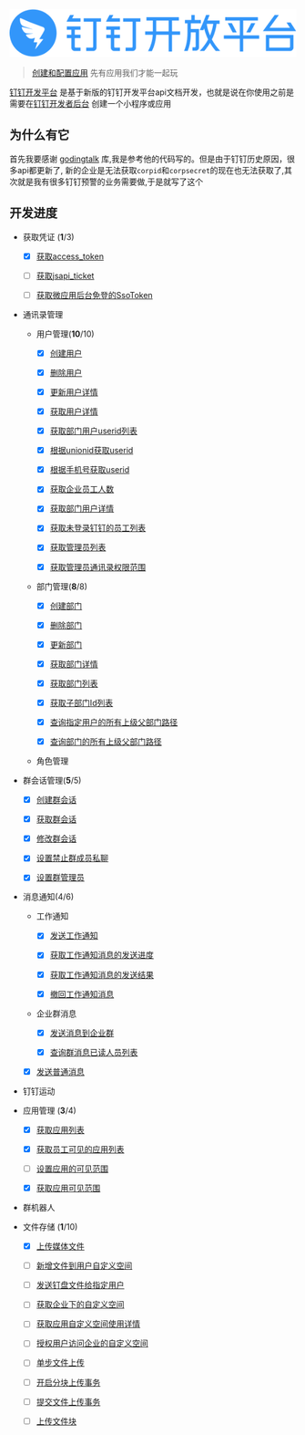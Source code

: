 ![dingtalk](./image/dingtalk.png)

> [创建和配置应用](https://ding-doc.dingtalk.com/document#/org-dev-guide/applicaiton-manangment) 先有应用我们才能一起玩

[钉钉开发平台](https://ding-doc.dingtalk.com/document#/org-dev-guide) 是基于新版的钉钉开发平台api文档开发，也就是说在你使用之前是需要在[钉钉开发者后台](https://open-dev.dingtalk.com/#/index) 创建一个小程序或应用

## 为什么有它

首先我要感谢 [godingtalk](https://github.com/hugozhu/godingtalk) 库,我是参考他的代码写的。但是由于钉钉历史原因，很多api都更新了,
新的企业是无法获取`corpid`和`corpsecret`的现在也无法获取了,其次就是我有很多钉钉预警的业务需要做,于是就写了这个

## 开发进度

* 获取凭证 (**1**/3)
  - [x] [获取access_token](https://ding-doc.dingtalk.com/document#/org-dev-guide/obtain-access_token)

  - [ ] [获取jsapi_ticket](https://ding-doc.dingtalk.com/document#/org-dev-guide/obtain-the-jsapi-credential-jsapi_ticket)
  
  - [ ] [获取微应用后台免登的SsoToken](https://ding-doc.dingtalk.com/document#/org-dev-guide/obtain-the-ssotoken-for-micro-application-background-logon-free)

* 通讯录管理

  - 用户管理(**10**/10)
      - [x] [创建用户](https://ding-doc.dingtalk.com/document#/org-dev-guide/create-user)

      - [x] [删除用户](https://ding-doc.dingtalk.com/document#/org-dev-guide/delete-user)
      
      - [x] [更新用户详情](https://ding-doc.dingtalk.com/document#/org-dev-guide/update-user-info)

      - [x] [获取用户详情](https://ding-doc.dingtalk.com/document#/org-dev-guide/get-user-detail)
      
      - [x] [获取部门用户userid列表](https://ding-doc.dingtalk.com/document#/org-dev-guide/get-deptment-users)

      - [x] [根据unionid获取userid](https://ding-doc.dingtalk.com/document#/org-dev-guide/get-Userid-By-Unionid)
      
      - [x] [根据手机号获取userid](https://ding-doc.dingtalk.com/document#/org-dev-guide/get-userid-By-Mobile)

      - [x] [获取企业员工人数](https://ding-doc.dingtalk.com/document#/org-dev-guide/Get-user-count)
      
      - [x] [获取部门用户详情](https://ding-doc.dingtalk.com/document#/org-dev-guide/list-dept-user-details)
     
      - [x] [获取未登录钉钉的员工列表](https://ding-doc.dingtalk.com/document#/org-dev-guide/obtains-the-list-of-employees-who-have-not-logged-on)
      
      - [x] [获取管理员列表](https://ding-doc.dingtalk.com/document#/org-dev-guide/get-Admin-list)
      
      - [x] [获取管理员通讯录权限范围](https://ding-doc.dingtalk.com/document#/org-dev-guide/get-permission-of-admin)

  - 部门管理(**8**/8)
      - [x] [创建部门](https://ding-doc.dingtalk.com/document#/org-dev-guide/create-a-department)
      
      - [x] [删除部门](https://ding-doc.dingtalk.com/document#/org-dev-guide/delete-a-department)
      
      - [x] [更新部门](https://ding-doc.dingtalk.com/document#/org-dev-guide/update-a-department-v1)
      
      - [x] [获取部门详情](https://ding-doc.dingtalk.com/document#/org-dev-guide/queries-department-details-v1)
      
      - [x] [获取部门列表](https://ding-doc.dingtalk.com/document#/org-dev-guide/get-department-list)
      
      - [x] [获取子部门Id列表](https://ding-doc.dingtalk.com/document#/org-dev-guide/get-sub-departmentId-list)
      
      - [x] [查询指定用户的所有上级父部门路径](https://ding-doc.dingtalk.com/document#/org-dev-guide/GET-parent-depts)
      
      - [x] [查询部门的所有上级父部门路径](https://ding-doc.dingtalk.com/document#/org-dev-guide/GET-parent-deptsby-dept)
      
  - 角色管理
   
* 群会话管理(**5**/5)
  - [x] [创建群会话](https://ding-doc.dingtalk.com/document#/org-dev-guide/create-chat)
  
  - [x] [获取群会话](https://ding-doc.dingtalk.com/document#/org-dev-guide/get-chat-detail)
  
  - [x] [修改群会话](https://ding-doc.dingtalk.com/document#/org-dev-guide/update-chat-config)
  
  - [x] [设置禁止群成员私聊](https://ding-doc.dingtalk.com/document#/org-dev-guide/set-private-chat)
  
  - [x] [设置群管理员](https://ding-doc.dingtalk.com/document#/org-dev-guide/set-chat-admin)
      
* 消息通知(4/6)

  - 工作通知
    - [x] [发送工作通知](https://ding-doc.dingtalk.com/document#/org-dev-guide/send-work-notifications)
      
    - [x] [获取工作通知消息的发送进度](https://ding-doc.dingtalk.com/document#/org-dev-guide/get-work-notification-progess)
    
    - [x] [获取工作通知消息的发送结果](https://ding-doc.dingtalk.com/document#/org-dev-guide/get-work-notification-result)
    
    - [x] [撤回工作通知消息](https://ding-doc.dingtalk.com/document#/org-dev-guide/withdrawal-work-notification)

  - 企业群消息
    - [x] [发送消息到企业群](https://ding-doc.dingtalk.com/document#/org-dev-guide/send-chat-messages)
    
    - [x] [查询群消息已读人员列表](https://ding-doc.dingtalk.com/document#/org-dev-guide/queries-the-list-of-people-who-have-read-a-group-1)
      
  - [x] [发送普通消息](https://ding-doc.dingtalk.com/document#/org-dev-guide/send-normal-messages)

* 钉钉运动

* 应用管理 (**3**/4)
  - [x] [获取应用列表](https://ding-doc.dingtalk.com/document#/org-dev-guide/queries-applications)
  
  - [x] [获取员工可见的应用列表](https://ding-doc.dingtalk.com/document#/org-dev-guide/obtains-the-list-of-applications-visible-to-an-employee)
  
  - [ ] [设置应用的可见范围](https://ding-doc.dingtalk.com/document#/org-dev-guide/set-the-visible-range-of-the-application)
  
  - [x] [获取应用可见范围](https://ding-doc.dingtalk.com/document#/org-dev-guide/obtains-the-application-visible-range)

* 群机器人

* 文件存储 (**1**/10)
  - [x] [上传媒体文件](https://ding-doc.dingtalk.com/document#/org-dev-guide/upload-media-files-1)
  
  - [ ] [新增文件到用户自定义空间](https://ding-doc.dingtalk.com/document#/org-dev-guide/add-file-to-custom-space-2)
  
  - [ ] [发送钉盘文件给指定用户](https://ding-doc.dingtalk.com/document#/org-dev-guide/sends-a-dingtalk-disk-file-to-a-specified-user)
  
  - [ ] [获取企业下的自定义空间](https://ding-doc.dingtalk.com/document#/org-dev-guide/obtain-user-space-under-the-enterprise-2)
  
  - [ ] [获取应用自定义空间使用详情](https://ding-doc.dingtalk.com/document#/org-dev-guide/queries-the-usage-details-of-a-custom-application-space)
 
  - [ ] [授权用户访问企业的自定义空间](https://ding-doc.dingtalk.com/document#/org-dev-guide/authorize-users-to-access-the-enterprise-s-custom-space)

  - [ ] [单步文件上传](https://ding-doc.dingtalk.com/document#/org-dev-guide/single-step-file-upload)

  - [ ] [开启分块上传事务](https://ding-doc.dingtalk.com/document#/org-dev-guide/enable-multipart-upload-transaction)

  - [ ] [提交文件上传事务](https://ding-doc.dingtalk.com/document#/org-dev-guide/submit-a-file-upload-transaction)

  - [ ] [上传文件块](https://ding-doc.dingtalk.com/document#/org-dev-guide/upload-file-blocks)
  
  
  